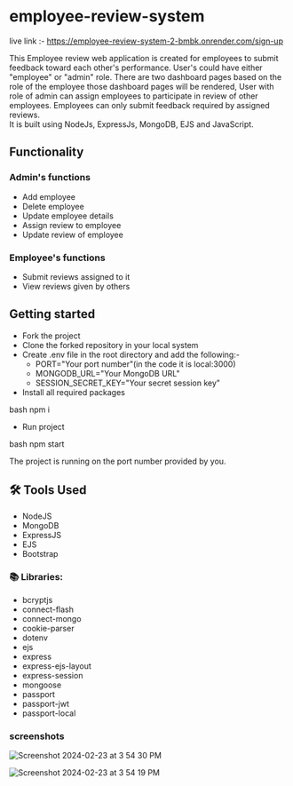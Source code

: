 # employee-review-system
live link :- https://employee-review-system-2-bmbk.onrender.com/sign-up

This Employee review web application is created for employees to submit feedback toward each other's performance. User's could have either "employee" or "admin" role. There are two dashboard pages based on the role of the employee those dashboard pages will be rendered, User with role of admin can assign employees to participate in review of other employees. Employees can only submit feedback required by assigned reviews. \
It is built using NodeJs, ExpressJs, MongoDB, EJS and JavaScript.


## Functionality

### Admin's functions

- Add employee
- Delete employee
- Update employee details
- Assign review to employee
- Update review of employee

### Employee's functions

- Submit reviews assigned to it
- View reviews given by others

##  Getting started

- Fork the project
- Clone the forked repository in your local system
- Create .env file in the root directory and add the following:-
  - PORT="Your port number"(in the code it is local:3000)
  - MONGODB_URL="Your MongoDB URL"
  - SESSION_SECRET_KEY="Your secret session key"
- Install all required packages

bash
npm i


- Run project

bash
npm start

The project is running on the port number provided by you.

## 🛠️ Tools Used

- NodeJS
- MongoDB
- ExpressJS
- EJS
- Bootstrap

### 📚 Libraries:

- bcryptjs
- connect-flash
- connect-mongo
- cookie-parser
- dotenv
- ejs
- express
- express-ejs-layout
- express-session
- mongoose
- passport
- passport-jwt
- passport-local

### screenshots

![Screenshot 2024-02-23 at 3 54 30 PM](https://github.com/Sukesh-Hegde/Employee_review_system/assets/128299015/985c6def-e7de-4fd3-a599-a5c94c7e01c6)

![Screenshot 2024-02-23 at 3 54 19 PM](https://github.com/Sukesh-Hegde/Employee_review_system/assets/128299015/48743061-7276-44ce-9931-8a95f20cf62e)

